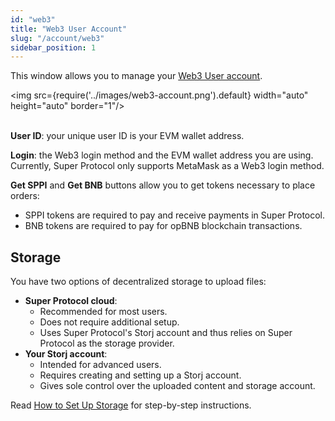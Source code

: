 ```yaml
---
id: "web3"
title: "Web3 User Account"
slug: "/account/web3"
sidebar_position: 1
---
```


This window allows you to manage your [Web3 User account](/marketplace/account#web3-user-account).

<img src={require('../images/web3-account.png').default} width="auto" height="auto" border="1"/>
<br/>
<br/>

**User ID**: your unique user ID is your EVM wallet address.

**Login**: the Web3 login method and the EVM wallet address you are using. Currently, Super Protocol only supports MetaMask as a Web3 login method.

**Get SPPI** and **Get BNB** buttons allow you to get tokens necessary to place orders:

- SPPI tokens are required to pay and receive payments in Super Protocol.
- BNB tokens are required to pay for opBNB blockchain transactions.

## Storage

You have two options of decentralized storage to upload files:

- **Super Protocol cloud**:
    + Recommended for most users.
    + Does not require additional setup.
    + Uses Super Protocol's Storj account and thus relies on Super Protocol as the storage provider.
- **Your Storj account**:
    + Intended for advanced users.
    + Requires creating and setting up a Storj account.
    + Gives sole control over the uploaded content and storage account.

Read [How to Set Up Storage](/marketplace/guides/storage) for step-by-step instructions.